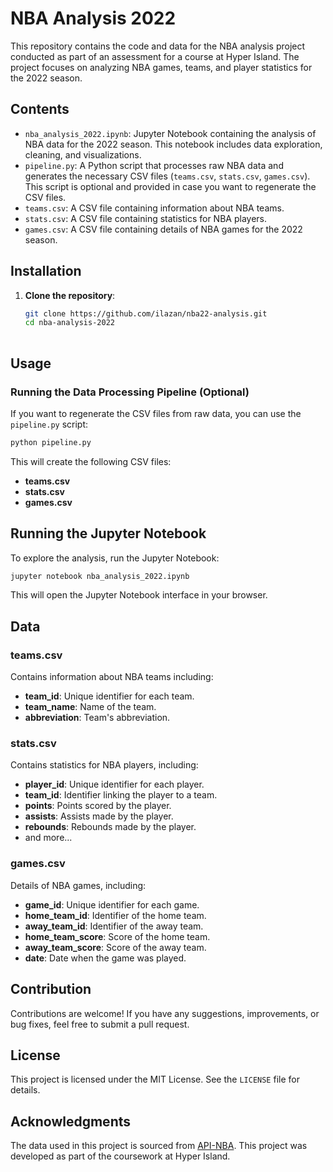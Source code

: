 # NBA Analysis 2022

This repository contains the code and data for the NBA analysis project conducted as part of an assessment for a course at Hyper Island. The project focuses on analyzing NBA games, teams, and player statistics for the 2022 season.

## Contents

- `nba_analysis_2022.ipynb`: Jupyter Notebook containing the analysis of NBA data for the 2022 season. This notebook includes data exploration, cleaning, and visualizations.
- `pipeline.py`: A Python script that processes raw NBA data and generates the necessary CSV files (`teams.csv`, `stats.csv`, `games.csv`). This script is optional and provided in case you want to regenerate the CSV files.
- `teams.csv`: A CSV file containing information about NBA teams.
- `stats.csv`: A CSV file containing statistics for NBA players.
- `games.csv`: A CSV file containing details of NBA games for the 2022 season.

## Installation

1. **Clone the repository**:
    ```bash
    git clone https://github.com/ilazan/nba22-analysis.git
    cd nba-analysis-2022
  
## Usage

### Running the Data Processing Pipeline (Optional)

If you want to regenerate the CSV files from raw data, you can use the `pipeline.py` script:

```bash
python pipeline.py
```

This will create the following CSV files:
- **teams.csv**
- **stats.csv**
- **games.csv**

## Running the Jupyter Notebook

To explore the analysis, run the Jupyter Notebook:

```bash
jupyter notebook nba_analysis_2022.ipynb
```

This will open the Jupyter Notebook interface in your browser.

## Data

### teams.csv

Contains information about NBA teams including:
- **team_id**: Unique identifier for each team.
- **team_name**: Name of the team.
- **abbreviation**: Team's abbreviation.

### stats.csv

Contains statistics for NBA players, including:
- **player_id**: Unique identifier for each player.
- **team_id**: Identifier linking the player to a team.
- **points**: Points scored by the player.
- **assists**: Assists made by the player.
- **rebounds**: Rebounds made by the player.
- and more...

### games.csv

Details of NBA games, including:
- **game_id**: Unique identifier for each game.
- **home_team_id**: Identifier of the home team.
- **away_team_id**: Identifier of the away team.
- **home_team_score**: Score of the home team.
- **away_team_score**: Score of the away team.
- **date**: Date when the game was played.

## Contribution

Contributions are welcome! If you have any suggestions, improvements, or bug fixes, feel free to submit a pull request.

## License

This project is licensed under the MIT License. See the `LICENSE` file for details.

## Acknowledgments

The data used in this project is sourced from [API-NBA](api-nba-v1.p.rapidapi.com). 
This project was developed as part of the coursework at Hyper Island.
